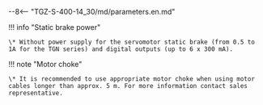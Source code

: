 --8<-- "TGZ-S-400-14_30/md/parameters.en.md"

!!! info "Static brake power"

	\* Without power supply for the servomotor static brake (from 0.5 to 1A for the TGN series) and digital outputs (up to 6 x 300 mA).

!!! note "Motor choke"

	\* It is recommended to use appropriate motor choke when using motor cables longer than approx. 5 m. For more information contact sales representative.
